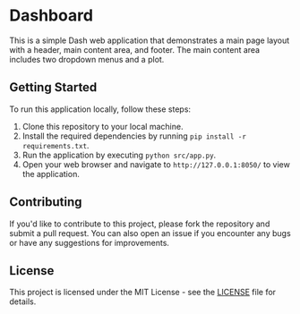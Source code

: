 # Dashboard

This is a simple Dash web application that demonstrates a main page layout with a header, main content area, and footer. The main content area includes two dropdown menus and a plot.

## Getting Started

To run this application locally, follow these steps:

1. Clone this repository to your local machine.
2. Install the required dependencies by running `pip install -r requirements.txt`.
3. Run the application by executing `python src/app.py`.
4. Open your web browser and navigate to `http://127.0.0.1:8050/` to view the application.


## Contributing

If you'd like to contribute to this project, please fork the repository and submit a pull request. You can also open an issue if you encounter any bugs or have any suggestions for improvements.

## License

This project is licensed under the MIT License - see the [LICENSE](LICENSE) file for details.
